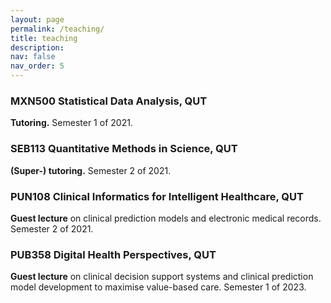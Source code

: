 ```yaml
---
layout: page
permalink: /teaching/
title: teaching
description:
nav: false
nav_order: 5
---
```


### MXN500 Statistical Data Analysis, QUT

**Tutoring.** Semester 1 of 2021.

### SEB113 Quantitative Methods in Science, QUT

**(Super-) tutoring.** Semester 2 of 2021.

### PUN108 Clinical Informatics for Intelligent Healthcare, QUT

**Guest lecture** on clinical prediction models and electronic medical records. Semester 2 of 2021.

### PUB358 Digital Health Perspectives, QUT

**Guest lecture** on clinical decision support systems and clinical prediction model development to maximise value-based care. Semester 1 of 2023.
